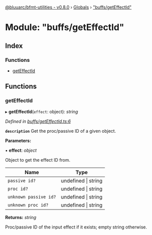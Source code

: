 [@bluuarc/bfmt-utilities - v0.8.0](../README.md) › [Globals](../globals.md) › ["buffs/getEffectId"](_buffs_geteffectid_.md)

# Module: "buffs/getEffectId"

## Index

### Functions

* [getEffectId](_buffs_geteffectid_.md#geteffectid)

## Functions

###  getEffectId

▸ **getEffectId**(`effect`: object): *string*

*Defined in [buffs/getEffectId.ts:6](https://github.com/BluuArc/bfmt-utilities/blob/master/src/buffs/getEffectId.ts#L6)*

**`description`** Get the proc/passive ID of a given object.

**Parameters:**

▪ **effect**: *object*

Object to get the effect ID from.

Name | Type |
------ | ------ |
`passive id?` | undefined &#124; string |
`proc id?` | undefined &#124; string |
`unknown passive id?` | undefined &#124; string |
`unknown proc id?` | undefined &#124; string |

**Returns:** *string*

Proc/passive ID of the input effect if it exists; empty string otherwise.
